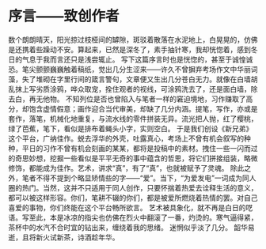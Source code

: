 # 序言——致创作者   
数个朗朗晴天，阳光掠过枝桠间的罅隙，斑驳着散落在水泥地上，白晃晃的，仿佛是还携着些躁动不安。算起来，已然是深冬了，素手抽针寒，我却恍惚着，感到冬日的气息于我而言还只是浅尝辄止。
写下这篇序言时也是恍惚的，甚至于诚惶诚恐。笔尖颤颤巍巍触着稿纸，觉出几分生涩来——许久不曾摒弃考场作文中华丽词藻，失了堆砌在字里行间的箴言警句，文章便又生出几分苍白无力。就像在白墙胡乱抹上写劣质涂鸦，哗众取宠，拴住观者的视线，可涂鸦洗去了，还是面白墙，除去白，再无他物。
不知列位是否也曾陷入与笔者一样的窘迫境地，习作赚取了高分，却饱含虚情假意；画作迎合当代审美，却缺了几分内涵。提笔，写作，亦或是套作，落笔，机械化地重复，与流水线的零件拼装无异。流光把人抛，红了樱桃，绿了芭蕉，笔下，看似是排布着蝇头小字，实则空白。
于是我们创设《新兄弟》这个平台，广纳佳作。蜕去浮华的外壳，吐露真心，考场上不曾有机会叙写的种种，平日的习作不曾有机会刻画的某某，都将是投稿中的素材。拽住一些一闪而过的奇思妙想，挖掘一些看似是平平无奇的事中蕴含的哲思，将它们拼接组装，略微修饰，都能成为佳作。艺术，讲求“真”，有了“真”，也就被赋予了灵魂。
除此之外，笔者不得不提到个略显矫情些的字——“爱”。当下，“为爱发电”一词成为同人圈的热门。当然，这并不只适用于同人创作，只要怀揣着热爱去诠释生活的意义，都可以被这样形容。你们，笔耕不辍的你们，都是被爱所燃烧着热情的罢。对自己喜爱的事物，你们终能在这个平台畅所欲言。
艺术被具象化，就不再是白日的呓语。写至此，本是冰凉的指尖也仿佛在烈火中翻滚了一番，灼烫的。寒气逼得紧，茶杯中的水汽不合时宜的钻出来，缠绕着我的思绪。
迷惘似乎淡了几分。
韶华易逝，且将新火试新茶，诗酒趁年华。 
